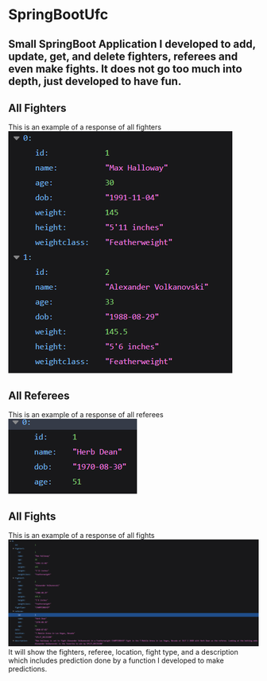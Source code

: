 # SpringBootUfc
## Small SpringBoot Application I developed to add, update, get, and delete fighters, referees and even make fights. It does not go too much into depth, just developed to have fun.

## All Fighters
This is an example of a response of all fighters <br />
![](images/allFighters.png)

## All Referees
This is an example of a response of all referees <br />
![](images/referees.png)

## All Fights
This is an example of a response of all fights <br />
![](images/fight.png)
It will show the fighters, referee, location, fight type, and a description which includes prediction done by a function I developed to make predictions.
